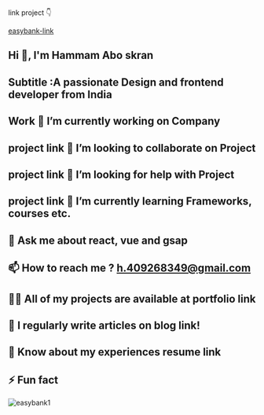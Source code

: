 link project 👇


[easybank-link](https://hammam2003.github.io/easybank-hammam/)
##  Hi 👋, I'm Hammam Abo skran
## Subtitle :A passionate Design and frontend developer from India
## Work 🔭 I’m currently working on Company
## project link 👯 I’m looking to collaborate on Project
## project link 🤝 I’m looking for help with Project
## project link 🌱 I’m currently learning Frameworks, courses etc.
## 💬 Ask me about react, vue and gsap
## 📫 How to reach me ? h.409268349@gmail.com
## 👨‍💻 All of my projects are available at portfolio link
## 📝 I regularly write articles on blog link!
## 📄 Know about my experiences resume link
## ⚡ Fun fact


![easybank1](https://user-images.githubusercontent.com/102245213/171025039-9568ca1b-3b70-41eb-b78c-ff0c61a20702.png)
